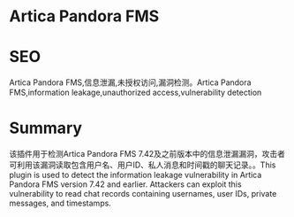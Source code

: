 # Artica Pandora FMS
# SEO
Artica Pandora FMS,信息泄漏,未授权访问,漏洞检测。Artica Pandora FMS,information leakage,unauthorized access,vulnerability detection
# Summary
该插件用于检测Artica Pandora FMS 7.42及之前版本中的信息泄漏漏洞，攻击者可利用该漏洞读取包含用户名、用户ID、私人消息和时间戳的聊天记录。。This plugin is used to detect the information leakage vulnerability in Artica Pandora FMS version 7.42 and earlier. Attackers can exploit this vulnerability to read chat records containing usernames, user IDs, private messages, and timestamps.
